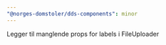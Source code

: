 ```yaml
---
"@norges-domstoler/dds-components": minor
---
```


Legger til manglende props for labels i FileUploader
